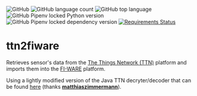 ![GitHub](https://img.shields.io/github/license/josecastillolema/ttn2fiware)
![GitHub language count](https://img.shields.io/github/languages/count/josecastillolema/ttn2fiware)
![GitHub top language](https://img.shields.io/github/languages/top/josecastillolema/ttn2fiware)
![GitHub Pipenv locked Python version](https://img.shields.io/github/pipenv/locked/python-version/josecastillolema/ttn2fiware)
![GitHub Pipenv locked dependency version](https://img.shields.io/github/pipenv/locked/dependency-version/josecastillolema/ttn2fiware/requests)
[![Requirements Status](https://requires.io/github/josecastillolema/ttn2fiware/requirements.svg?branch=master)](https://requires.io/github/josecastillolema/ttn2fiware/requirements/?branch=master)


# ttn2fiware
Retrieves sensor's data from the [The Things Network (TTN)](https://thethingsnetwork.org/) platform and imports them into the [FI-WARE](https://www.fiware.org/) platform.

Using a lightly modified version of the Java TTN decryter/decoder that can be found [here](https://github.com/matthiaszimmermann/ttn_decoder_java) (thanks **[matthiaszimmermann](https://github.com/matthiaszimmermann/)**).

